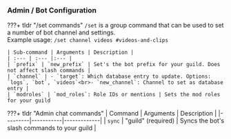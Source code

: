 ### Admin / Bot Configuration

???+ tldr "/set commands"
    `/set` is a group command that can be used to set a number of bot channel and settings.  
    Example usage: `/set channel videos #videos-and-clips`  
    
    | Sub-command | Arguments | Description |
    | :--- | :--- |:--- |
    | `prefix` | `new_prefix` | Set's the bot prefix for your guild. Does not affect slash commands | 
    | `channel` | - `target`: Which database entry to update. Options: `logs`, `bot`, `videos`<br>- `new_channel`: Channel to set as database entry | 
    | `modroles` | `mod_roles`: Role IDs or mentions | Sets the mod roles for your guild

???+ tldr "Admin chat commands"
    | Command | Arguments | Description |
    |---------|-----------|-------------|
    | `sync` | "guild" (required) | Syncs the bot's slash commands to your guild |
    
